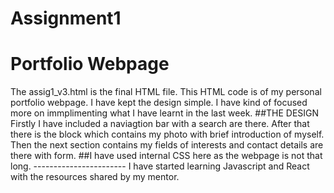 # Assignment1
# Portfolio Webpage
The assig1_v3.html is the final HTML file. This HTML code is of my personal portfolio webpage.
I have kept the design simple. I have kind of focused more on immplimenting what I have learnt in the last week. 
##THE DESIGN
Firstly I have included a naviagtion bar with a search are there. After that there is the block which contains my photo with brief introduction of myself. Then the next section contains my fields of interests and contact details are there with form.
##I have used internal CSS here as the webpage is not that long.
----------------------- I have started learning Javascript and React with the resources shared by my mentor. 
